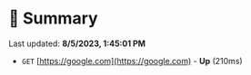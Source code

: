 # 📖 Summary
Last updated: **8/5/2023, 1:45:01 PM**

- `GET` [https://google.com](https://google.com) - **Up** (210ms)
